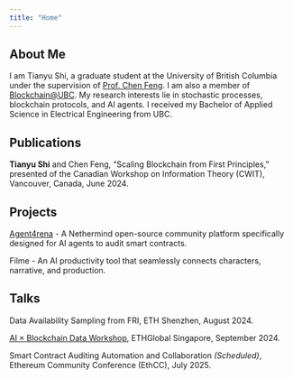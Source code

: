 ```yaml
---
title: "Home"
---
```


## About Me

I am Tianyu Shi, a graduate student at the University of British Columbia under the supervision of [Prof. Chen Feng](https://sites.google.com/view/chenfeng-ubc/). I am also a member of [Blockchain@UBC](https://blockchain.ubc.ca/). My research interests lie in stochastic processes, blockchain protocols, and AI agents. I received my Bachelor of Applied Science in Electrical Engineering from UBC.

## Publications

**Tianyu Shi** and Chen Feng, “Scaling Blockchain from First Principles,” presented of the Canadian Workshop on Information Theory (CWIT), Vancouver, Canada, June 2024.

## Projects

[Agent4rena](https://agent4rena.com/) - A Nethermind open-source community platform specifically designed for AI agents to audit smart contracts.  

Filme - An AI productivity tool that seamlessly connects characters, narrative, and production.


## Talks

Data Availability Sampling from FRI, ETH Shenzhen, August 2024.

[AI × Blockchain Data Workshop](https://www.youtube.com/watch?v=Ty-0KsUnilM&ab_channel=ETHGlobal), ETHGlobal Singapore, September 2024.  

Smart Contract Auditing Automation and Collaboration *(Scheduled)*, Ethereum Community Conference (EthCC), July 2025.





